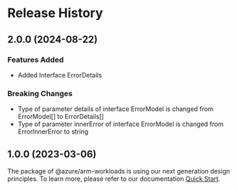 # Release History
    
## 2.0.0 (2024-08-22)
    
### Features Added

  - Added Interface ErrorDetails

### Breaking Changes

  - Type of parameter details of interface ErrorModel is changed from ErrorModel[] to ErrorDetails[]
  - Type of parameter innerError of interface ErrorModel is changed from ErrorInnerError to string
    
    
## 1.0.0 (2023-03-06)

The package of @azure/arm-workloads is using our next generation design principles. To learn more, please refer to our documentation [Quick Start](https://aka.ms/azsdk/js/mgmt/quickstart).
